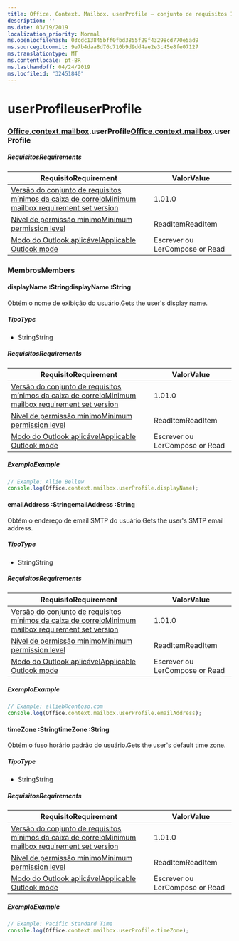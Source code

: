 ```yaml
---
title: Office. Context. Mailbox. userProfile – conjunto de requisitos 1,3
description: ''
ms.date: 03/19/2019
localization_priority: Normal
ms.openlocfilehash: 03cdc13845bff0fbd3855f29f43298cd770e5ad9
ms.sourcegitcommit: 9e7b4daa8d76c710b9d9dd4ae2e3c45e8fe07127
ms.translationtype: MT
ms.contentlocale: pt-BR
ms.lasthandoff: 04/24/2019
ms.locfileid: "32451840"
---
```

# <a name="userprofile"></a><span data-ttu-id="741de-102">userProfile</span><span class="sxs-lookup"><span data-stu-id="741de-102">userProfile</span></span>

### <a name="officeofficemdcontextofficecontextmdmailboxofficecontextmailboxmduserprofile"></a><span data-ttu-id="741de-103">[Office](Office.md)[.context](Office.context.md)[.mailbox](Office.context.mailbox.md).userProfile</span><span class="sxs-lookup"><span data-stu-id="741de-103">[Office](Office.md)[.context](Office.context.md)[.mailbox](Office.context.mailbox.md).userProfile</span></span>

##### <a name="requirements"></a><span data-ttu-id="741de-104">Requisitos</span><span class="sxs-lookup"><span data-stu-id="741de-104">Requirements</span></span>

|<span data-ttu-id="741de-105">Requisito</span><span class="sxs-lookup"><span data-stu-id="741de-105">Requirement</span></span>| <span data-ttu-id="741de-106">Valor</span><span class="sxs-lookup"><span data-stu-id="741de-106">Value</span></span>|
|---|---|
|[<span data-ttu-id="741de-107">Versão do conjunto de requisitos mínimos da caixa de correio</span><span class="sxs-lookup"><span data-stu-id="741de-107">Minimum mailbox requirement set version</span></span>](/office/dev/add-ins/reference/requirement-sets/outlook-api-requirement-sets)| <span data-ttu-id="741de-108">1.0</span><span class="sxs-lookup"><span data-stu-id="741de-108">1.0</span></span>|
|[<span data-ttu-id="741de-109">Nível de permissão mínimo</span><span class="sxs-lookup"><span data-stu-id="741de-109">Minimum permission level</span></span>](/outlook/add-ins/understanding-outlook-add-in-permissions)| <span data-ttu-id="741de-110">ReadItem</span><span class="sxs-lookup"><span data-stu-id="741de-110">ReadItem</span></span>|
|[<span data-ttu-id="741de-111">Modo do Outlook aplicável</span><span class="sxs-lookup"><span data-stu-id="741de-111">Applicable Outlook mode</span></span>](/outlook/add-ins/#extension-points)| <span data-ttu-id="741de-112">Escrever ou Ler</span><span class="sxs-lookup"><span data-stu-id="741de-112">Compose or Read</span></span>|

### <a name="members"></a><span data-ttu-id="741de-113">Membros</span><span class="sxs-lookup"><span data-stu-id="741de-113">Members</span></span>

####  <a name="displayname-string"></a><span data-ttu-id="741de-114">displayName :String</span><span class="sxs-lookup"><span data-stu-id="741de-114">displayName :String</span></span>

<span data-ttu-id="741de-115">Obtém o nome de exibição do usuário.</span><span class="sxs-lookup"><span data-stu-id="741de-115">Gets the user's display name.</span></span>

##### <a name="type"></a><span data-ttu-id="741de-116">Tipo</span><span class="sxs-lookup"><span data-stu-id="741de-116">Type</span></span>

*   <span data-ttu-id="741de-117">String</span><span class="sxs-lookup"><span data-stu-id="741de-117">String</span></span>

##### <a name="requirements"></a><span data-ttu-id="741de-118">Requisitos</span><span class="sxs-lookup"><span data-stu-id="741de-118">Requirements</span></span>

|<span data-ttu-id="741de-119">Requisito</span><span class="sxs-lookup"><span data-stu-id="741de-119">Requirement</span></span>| <span data-ttu-id="741de-120">Valor</span><span class="sxs-lookup"><span data-stu-id="741de-120">Value</span></span>|
|---|---|
|[<span data-ttu-id="741de-121">Versão do conjunto de requisitos mínimos da caixa de correio</span><span class="sxs-lookup"><span data-stu-id="741de-121">Minimum mailbox requirement set version</span></span>](/office/dev/add-ins/reference/requirement-sets/outlook-api-requirement-sets)| <span data-ttu-id="741de-122">1.0</span><span class="sxs-lookup"><span data-stu-id="741de-122">1.0</span></span>|
|[<span data-ttu-id="741de-123">Nível de permissão mínimo</span><span class="sxs-lookup"><span data-stu-id="741de-123">Minimum permission level</span></span>](/outlook/add-ins/understanding-outlook-add-in-permissions)| <span data-ttu-id="741de-124">ReadItem</span><span class="sxs-lookup"><span data-stu-id="741de-124">ReadItem</span></span>|
|[<span data-ttu-id="741de-125">Modo do Outlook aplicável</span><span class="sxs-lookup"><span data-stu-id="741de-125">Applicable Outlook mode</span></span>](/outlook/add-ins/#extension-points)| <span data-ttu-id="741de-126">Escrever ou Ler</span><span class="sxs-lookup"><span data-stu-id="741de-126">Compose or Read</span></span>|

##### <a name="example"></a><span data-ttu-id="741de-127">Exemplo</span><span class="sxs-lookup"><span data-stu-id="741de-127">Example</span></span>

```javascript
// Example: Allie Bellew
console.log(Office.context.mailbox.userProfile.displayName);
```

####  <a name="emailaddress-string"></a><span data-ttu-id="741de-128">emailAddress :String</span><span class="sxs-lookup"><span data-stu-id="741de-128">emailAddress :String</span></span>

<span data-ttu-id="741de-129">Obtém o endereço de email SMTP do usuário.</span><span class="sxs-lookup"><span data-stu-id="741de-129">Gets the user's SMTP email address.</span></span>

##### <a name="type"></a><span data-ttu-id="741de-130">Tipo</span><span class="sxs-lookup"><span data-stu-id="741de-130">Type</span></span>

*   <span data-ttu-id="741de-131">String</span><span class="sxs-lookup"><span data-stu-id="741de-131">String</span></span>

##### <a name="requirements"></a><span data-ttu-id="741de-132">Requisitos</span><span class="sxs-lookup"><span data-stu-id="741de-132">Requirements</span></span>

|<span data-ttu-id="741de-133">Requisito</span><span class="sxs-lookup"><span data-stu-id="741de-133">Requirement</span></span>| <span data-ttu-id="741de-134">Valor</span><span class="sxs-lookup"><span data-stu-id="741de-134">Value</span></span>|
|---|---|
|[<span data-ttu-id="741de-135">Versão do conjunto de requisitos mínimos da caixa de correio</span><span class="sxs-lookup"><span data-stu-id="741de-135">Minimum mailbox requirement set version</span></span>](/office/dev/add-ins/reference/requirement-sets/outlook-api-requirement-sets)| <span data-ttu-id="741de-136">1.0</span><span class="sxs-lookup"><span data-stu-id="741de-136">1.0</span></span>|
|[<span data-ttu-id="741de-137">Nível de permissão mínimo</span><span class="sxs-lookup"><span data-stu-id="741de-137">Minimum permission level</span></span>](/outlook/add-ins/understanding-outlook-add-in-permissions)| <span data-ttu-id="741de-138">ReadItem</span><span class="sxs-lookup"><span data-stu-id="741de-138">ReadItem</span></span>|
|[<span data-ttu-id="741de-139">Modo do Outlook aplicável</span><span class="sxs-lookup"><span data-stu-id="741de-139">Applicable Outlook mode</span></span>](/outlook/add-ins/#extension-points)| <span data-ttu-id="741de-140">Escrever ou Ler</span><span class="sxs-lookup"><span data-stu-id="741de-140">Compose or Read</span></span>|

##### <a name="example"></a><span data-ttu-id="741de-141">Exemplo</span><span class="sxs-lookup"><span data-stu-id="741de-141">Example</span></span>

```javascript
// Example: allieb@contoso.com
console.log(Office.context.mailbox.userProfile.emailAddress);
```

####  <a name="timezone-string"></a><span data-ttu-id="741de-142">timeZone :String</span><span class="sxs-lookup"><span data-stu-id="741de-142">timeZone :String</span></span>

<span data-ttu-id="741de-143">Obtém o fuso horário padrão do usuário.</span><span class="sxs-lookup"><span data-stu-id="741de-143">Gets the user's default time zone.</span></span>

##### <a name="type"></a><span data-ttu-id="741de-144">Tipo</span><span class="sxs-lookup"><span data-stu-id="741de-144">Type</span></span>

*   <span data-ttu-id="741de-145">String</span><span class="sxs-lookup"><span data-stu-id="741de-145">String</span></span>

##### <a name="requirements"></a><span data-ttu-id="741de-146">Requisitos</span><span class="sxs-lookup"><span data-stu-id="741de-146">Requirements</span></span>

|<span data-ttu-id="741de-147">Requisito</span><span class="sxs-lookup"><span data-stu-id="741de-147">Requirement</span></span>| <span data-ttu-id="741de-148">Valor</span><span class="sxs-lookup"><span data-stu-id="741de-148">Value</span></span>|
|---|---|
|[<span data-ttu-id="741de-149">Versão do conjunto de requisitos mínimos da caixa de correio</span><span class="sxs-lookup"><span data-stu-id="741de-149">Minimum mailbox requirement set version</span></span>](/office/dev/add-ins/reference/requirement-sets/outlook-api-requirement-sets)| <span data-ttu-id="741de-150">1.0</span><span class="sxs-lookup"><span data-stu-id="741de-150">1.0</span></span>|
|[<span data-ttu-id="741de-151">Nível de permissão mínimo</span><span class="sxs-lookup"><span data-stu-id="741de-151">Minimum permission level</span></span>](/outlook/add-ins/understanding-outlook-add-in-permissions)| <span data-ttu-id="741de-152">ReadItem</span><span class="sxs-lookup"><span data-stu-id="741de-152">ReadItem</span></span>|
|[<span data-ttu-id="741de-153">Modo do Outlook aplicável</span><span class="sxs-lookup"><span data-stu-id="741de-153">Applicable Outlook mode</span></span>](/outlook/add-ins/#extension-points)| <span data-ttu-id="741de-154">Escrever ou Ler</span><span class="sxs-lookup"><span data-stu-id="741de-154">Compose or Read</span></span>|

##### <a name="example"></a><span data-ttu-id="741de-155">Exemplo</span><span class="sxs-lookup"><span data-stu-id="741de-155">Example</span></span>

```javascript
// Example: Pacific Standard Time
console.log(Office.context.mailbox.userProfile.timeZone);
```
